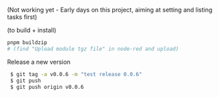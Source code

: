 (Not working yet - Early days on this project, aiming at setting and listing tasks first)


(to build + install)
```bash
pnpm buildzip
# (find "Upload module tgz file" in node-red and upload)
```


Release a new version
```bash
 $ git tag -a v0.0.6 -m "test release 0.0.6"               
 $ git push 
 $ git push origin v0.0.6
```